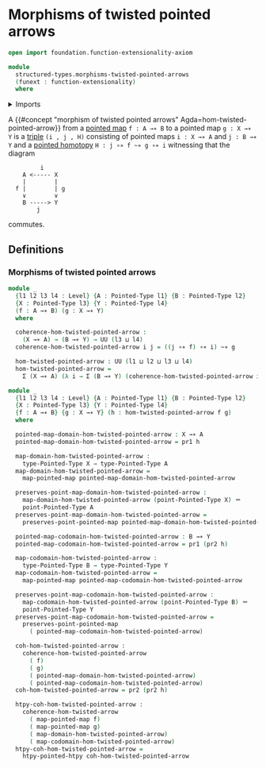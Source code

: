 # Morphisms of twisted pointed arrows

```agda
open import foundation.function-extensionality-axiom

module
  structured-types.morphisms-twisted-pointed-arrows
  (funext : function-extensionality)
  where
```

<details><summary>Imports</summary>

```agda
open import foundation.dependent-pair-types
open import foundation.function-types funext
open import foundation.identity-types funext
open import foundation.morphisms-twisted-arrows
open import foundation.universe-levels

open import structured-types.pointed-homotopies funext
open import structured-types.pointed-maps funext
open import structured-types.pointed-types
```

</details>

A
{{#concept "morphism of twisted pointed arrows" Agda=hom-twisted-pointed-arrow}}
from a [pointed map](structured-types.pointed-maps.md) `f : A →∗ B` to a pointed
map `g : X →∗ Y` is a [triple](foundation.dependent-pair-types.md) `(i , j , H)`
consisting of pointed maps `i : X →∗ A` and `j : B →∗ Y` and a
[pointed homotopy](structured-types.pointed-homotopies.md)
`H : j ∘∗ f ~∗ g ∘∗ i` witnessing that the diagram

```text
         i
    A <----- X
    |        |
  f |        | g
    ∨        ∨
    B -----> Y
        j
```

commutes.

## Definitions

### Morphisms of twisted pointed arrows

```agda
module _
  {l1 l2 l3 l4 : Level} {A : Pointed-Type l1} {B : Pointed-Type l2}
  {X : Pointed-Type l3} {Y : Pointed-Type l4}
  (f : A →∗ B) (g : X →∗ Y)
  where

  coherence-hom-twisted-pointed-arrow :
    (X →∗ A) → (B →∗ Y) → UU (l3 ⊔ l4)
  coherence-hom-twisted-pointed-arrow i j = ((j ∘∗ f) ∘∗ i) ~∗ g

  hom-twisted-pointed-arrow : UU (l1 ⊔ l2 ⊔ l3 ⊔ l4)
  hom-twisted-pointed-arrow =
    Σ (X →∗ A) (λ i → Σ (B →∗ Y) (coherence-hom-twisted-pointed-arrow i))

module _
  {l1 l2 l3 l4 : Level} {A : Pointed-Type l1} {B : Pointed-Type l2}
  {X : Pointed-Type l3} {Y : Pointed-Type l4}
  {f : A →∗ B} {g : X →∗ Y} (h : hom-twisted-pointed-arrow f g)
  where

  pointed-map-domain-hom-twisted-pointed-arrow : X →∗ A
  pointed-map-domain-hom-twisted-pointed-arrow = pr1 h

  map-domain-hom-twisted-pointed-arrow :
    type-Pointed-Type X → type-Pointed-Type A
  map-domain-hom-twisted-pointed-arrow =
    map-pointed-map pointed-map-domain-hom-twisted-pointed-arrow

  preserves-point-map-domain-hom-twisted-pointed-arrow :
    map-domain-hom-twisted-pointed-arrow (point-Pointed-Type X) ＝
    point-Pointed-Type A
  preserves-point-map-domain-hom-twisted-pointed-arrow =
    preserves-point-pointed-map pointed-map-domain-hom-twisted-pointed-arrow

  pointed-map-codomain-hom-twisted-pointed-arrow : B →∗ Y
  pointed-map-codomain-hom-twisted-pointed-arrow = pr1 (pr2 h)

  map-codomain-hom-twisted-pointed-arrow :
    type-Pointed-Type B → type-Pointed-Type Y
  map-codomain-hom-twisted-pointed-arrow =
    map-pointed-map pointed-map-codomain-hom-twisted-pointed-arrow

  preserves-point-map-codomain-hom-twisted-pointed-arrow :
    map-codomain-hom-twisted-pointed-arrow (point-Pointed-Type B) ＝
    point-Pointed-Type Y
  preserves-point-map-codomain-hom-twisted-pointed-arrow =
    preserves-point-pointed-map
      ( pointed-map-codomain-hom-twisted-pointed-arrow)

  coh-hom-twisted-pointed-arrow :
    coherence-hom-twisted-pointed-arrow
      ( f)
      ( g)
      ( pointed-map-domain-hom-twisted-pointed-arrow)
      ( pointed-map-codomain-hom-twisted-pointed-arrow)
  coh-hom-twisted-pointed-arrow = pr2 (pr2 h)

  htpy-coh-hom-twisted-pointed-arrow :
    coherence-hom-twisted-arrow
      ( map-pointed-map f)
      ( map-pointed-map g)
      ( map-domain-hom-twisted-pointed-arrow)
      ( map-codomain-hom-twisted-pointed-arrow)
  htpy-coh-hom-twisted-pointed-arrow =
    htpy-pointed-htpy coh-hom-twisted-pointed-arrow
```
